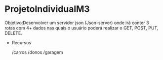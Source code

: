 # ProjetoIndividualM3

Objetivo:Desenvolver um servidor json (Json-server) onde
irá conter 3 rotas com 4+ dados nas quais o
usuário poderá realizar o GET, POST, PUT,
DELETE.

* Recursos
  
  /carros
  /donos
  /garagem
